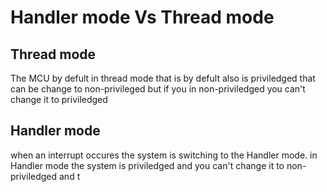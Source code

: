 # Handler mode Vs Thread mode

## Thread mode
The MCU by defult in thread mode that is by defult also is priviledged that can be change to non-privileged but if you in non-priviledged you can't change it to priviledged


## Handler mode
when an interrupt occures the system is switching to the Handler mode. in Handler mode the system is priviledged and you can't change it to non-priviledged and t
